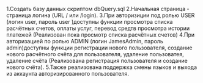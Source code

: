 1.Создать базу данных скриптом dbQuery.sql
2.Начальная страница - страница логина (URL / или /login).
3.При авторизиции под ролью USER (логин user, пароль user )доступны функции просмотра списка расчётных счетов, оплаты услуг,
перевод средтв просмотра истории платежей (Реализован пока просмотр списка расчётных счетов)
4.При авторизацией по ролью ADMIN (логин JamesAdmin, пароль admin)доступны функции регистрации нового пользователя,
создание нового расчётного счёта для пользователя, удаление пользоватея, удаление счёта (Реализована
регистрация пользователя и создание нового счёта).
5.Также реализована поддержка смены языков и выхода из аккаунта авторизированного пользователя.

